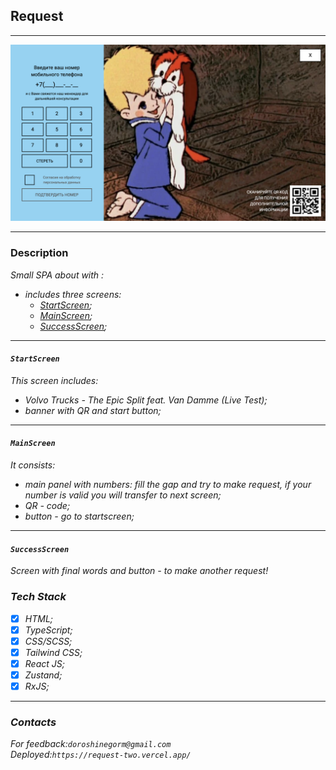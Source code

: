 ## Request

***

![pic](src/assets/img/main.png)


***

### Description

<i>Small SPA about with :
- includes three screens:
    * [StartScreen](#start);
    * [MainScreen](#main);
    * [SuccessScreen](#success);

***

#### `StartScreen`
<i>This screen includes:
* Volvo Trucks - The Epic Split feat. Van Damme (Live Test);
* banner with QR and start button;

***

#### `MainScreen`
<i>It consists:
* main panel with numbers: fill the gap and try to make request, 
if your number is valid you will transfer to next screen;
* QR - code;
* button - go to startscreen;

***

#### `SuccessScreen`
<i>Screen with final words and button - to make another request!

### Tech Stack

* [x] HTML;
* [x] TypeScript;
* [x] CSS/SCSS;
* [x] Tailwind CSS;
* [x] React JS;
* [x] Zustand;
* [x] RxJS;

***

### Contacts

For feedback:`doroshinegorm@gmail.com`<br>
Deployed:`https://request-two.vercel.app/`
